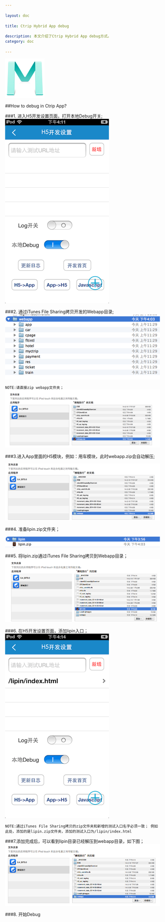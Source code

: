 ```yaml
---

layout: doc

title: Ctrip Hybrid App debug

description: 本文介绍了Ctrip Hybrid App debug方式。
category: doc

---
```



![Mou icon](/images/Mou_128.png)


##How to debug in Ctrip App?


###1. 进入H5开发设置页面，打开本地Debug开关;
![a](/images/hybrid_debug/open_debug.PNG)

###2. 通过iTunes File Sharing拷贝开发的Webapp目录;
![b](/images/hybrid_debug/webapp.png)

`NOTE:请直接zip webapp文件夹；`
![c](/images/hybrid_debug/webapp_a.png)

###3.进入App里面的H5模块，例如：用车模块，此时webapp.zip会自动解压;

![d](/images/hybrid_debug/webapp_b.png)

###4. 准备lipin.zip文件夹；

![e](/images/hybrid_debug/lipin.PNG)

###5. 将lipin.zip通过iTunes File Sharing拷贝到Webapp目录；
![f](/images/hybrid_debug/lipin_a.png)

###6. 在H5开发设置页面，添加lipin入口；
![g](/images/hybrid_debug/lipin_b.png)

`NOTE:通过iTunes File Sharing拷贝的zip文件夹和新增的测试入口名字必须一致；
例如此处，添加的是lipin.zip文件夹，添加的测试入口为/lipin/index.html`

###7.添加完成后，可以看到lipin目录已经解压到webapp目录，如下图；
![h](/images/hybrid_debug/done.png)

###8. 开始Debug